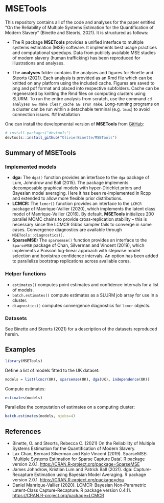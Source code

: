 
<!-- README.md is generated from README.Rmd. Please edit that file -->

# MSETools

<!-- badges: start -->
<!-- badges: end -->

This repository contains all of the code and analyses for the paper
entitled “On the Reliability of Multiple Systems Estimation for the
Quantification of Modern Slavery” (Binette and Steorts, 2021). It is
structured as follows:

-   The R package **MSETools** provides a unified interface to multiple
    systems estimation (MSE) software. It implements best usage
    practices and computational speedups. Data from publicly available
    MSE studies of modern slavery (human trafficking) has been reproduced for
    illustrations and analyses.

-   The **analyses** folder contains the analyses and figures for
    Binette and Steorts (2021). Each analysis is provided as an Rmd
    file which can be knitted on any platform using the included
    cache. Figures are saved to png and pdf format and placed into respective
    subfolders. Cache can be regenerated by knitting the Rmd files on computing
    clusters using SLURM. To run the entire analysis from scratch, use
    the command `cd analyses && make clear_cache && srun make`.
    Long-running programs on a cluster can be run within a detachable
    terminal (e.g. `tmux`) to avoid connection issues. \#\# Installation

One can install the developmental version of **MSETools** from
[GitHub](https://github.com/):

``` r
# install.packages("devtools")
devtools::install_github("OlivierBinette/MSETools")
```

## Summary of MSETools

### Implemented models

-   **dga:** The `dga()` function provides an interface to the `dga`
    package of Lum, Johndrow and Ball (2015). The package implements
    decomposable graphical models with hyper-Dirichlet priors and
    Bayesian model averaging. Here it has been re-implemented in Rcpp
    and extended to allow more flexible prior distributions.
-   **LCMCR:** The `lcmcr()` function provides an interface to the
    `LCMCR` package of Manrique-Vallier (2020), which implements the
    latent class model of Manrique-Vallier (2016). By default,
    **MSETools** initializes 200 parallel MCMC chains to provide
    cross-replication stability – this is necessary since the LCMCR
    Gibbs sampler fails to converge in some cases. Convergence
    diagnostics are available through `MSETools::diagnostics()`.
-   **SparseMSE:** The `sparsemse()` function provides an interface to
    the `SparseMSE` package of Chan, Silverman and Vincent (2019), which
    implements a Poisson log-linear approach with stepwise model
    selection and bootstrap confidence intervals. An option has been
    added to parallelize bootstrap replications across available cores.

### Helper functions

-   `estimates()` computes point estimates and confidence intervals for
    a list of models.
-   `batch.estimates()` compute estimates as a SLURM job array for use
    in a cluster.
-   `diagnostics()` computes convergence diagnostics for `lcmcr`
    objects.

### Datasets

See Binette and Steorts (2021) for a description of the datasets
reproduced herein.

## Examples

``` r
library(MSETools)
```

Define a list of models fitted to the UK dataset:

``` r
models = list(lcmcr(UK), sparsemse(UK), dga(UK), independence(UK))
```

Compute estimates:

``` r
estimates(models)
```

Parallelize the computation of estimates on a computing cluster:

``` r
batch.estimates(models, njobs=4)
```

## References

-   Binette, O. and Steorts, Rebecca C. (2021) On the Reliability of
    Multiple Systems Estimation for the Quantification of Modern
    Slavery.
-   Lax Chan, Bernard Silverman and Kyle Vincent (2019). SparseMSE:
    ‘Multiple Systems Estimation for Sparse Capture Data’. R package
    version 2.0.1. <https://CRAN.R-project.org/package=SparseMSE>
-   James Johndrow, Kristian Lum and Patrick Ball (2021). dga:
    Capture-Recapture Estimation using Bayesian Model Averaging. R
    package version 2.0.1. <https://CRAN.R-project.org/package=dga>
-   Daniel Manrique-Vallier (2020). LCMCR: Bayesian Non-Parametric
    Latent-Class Capture-Recapture. R package version 0.4.11.
    <https://CRAN.R-project.org/package=LCMCR>
